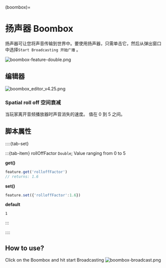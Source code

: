 (boombox)=
# 扬声器 Boombox
扬声器可让您将声音传输到世界中。要使用扬声器，只需单击它，然后从弹出窗口中选择`Start Broadcasting 开始广播` 。

![boombox-feature-double.png](https://wiki.cryptovoxels.com/boombox-feature-double.png)
## 编辑器
![boombox_editor_v4.25.png](https://wiki.cryptovoxels.com/boombox_editor_v4.25.png)

### Spatial roll off 空间衰减

当玩家离开音频播放器时声音消失的速度。
值在 0 到 5 之间。

## 脚本属性

::::{tab-set}

:::{tab-item} rollOffFactor
`Double`; Value ranging from 0 to 5

**get()**

```js
feature.get('rolloffFactor')
// returns: 1.6
```

**set()**

```js
feature.set({'rolloffFactor':1.6})
```

**default**

`1`

:::

::::

## How to use?
Click on the Boombox and hit start Broadcasting
![boombox-broadcast.png](https://wiki.cryptovoxels.com/boombox-broadcast.png)

